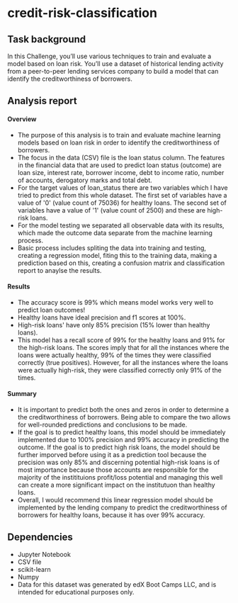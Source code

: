 # credit-risk-classification
## Task background
In this Challenge, you’ll use various techniques to train and evaluate a model based on loan risk. You’ll use a dataset of historical lending activity from a peer-to-peer lending services company to build a model that can identify the creditworthiness of borrowers.


## Analysis report
#### Overview
* The purpose of this analysis is to train and evaluate machine learning models based on loan risk in order to identify the creditworthiness of borrowers.
* The focus in the data (CSV) file is the loan status column. The features in the financial data that are used to predict loan status (outcome) are loan size, interest rate, borrower income, debt to income ratio, number of accounts, derogatory marks and total debt.
* For the target values of loan_status there are two variables which I have tried to predict from this whole dataset. The first set of variables have a value of '0' (value count of 75036) for healthy loans. The second set of variables have a value of '1' (value count of 2500) and these are high-risk loans.
* For the model testing we separated all observable data with its results, which made the outcome data separate from the machine learning process. 
* Basic process includes spliting the data into training and testing, creating a regression model, fiting this to the training data, making a prediction based on this, creating a confusion matrix and classification report to anaylse the results.

#### Results
* The accuracy score is 99% which means model works very well to predict loan outcomes!
* Healthy loans have ideal precision and f1 scores at 100%.
* High-risk loans' have only 85% precision (15% lower than healthy loans). 
* This model has a recall score of 99% for the healthy loans and 91% for the high-risk loans. The scores imply that for all the instances where the loans were actually healthy, 99% of the times they were classified correctly (true positives). However, for all the instances where the loans were actually high-risk, they were classified correctly only 91% of the times.

#### Summary
* It is important to predict both the ones and zeros in order to determine a the creditworthiness of borrowers. Being able to compare the two allows for well-rounded predictions and conclusions to be made.
* If the goal is to predict healthy loans, this model should be immediately implemented due to 100% precision and 99% accuracy in predicting the outcome. If the goal is to predict high risk loans, the model should be further imporved before using it as a prediction tool because the precision was only 85% and discerning potential high-risk loans is of most importance because those accounts are responsible for the majority of the institituions profit/loss potential and managing this well can create a more significant impact on the institutuon than healthy loans.
* Overall, I would recommend this linear regression model should be implemented by the lending company to predict the creditworthiness of borrowers for healthy loans, because it has over 99% accuracy.

## Dependencies
* Jupyter Notebook
* CSV file
* scikit-learn
* Numpy
* Data for this dataset was generated by edX Boot Camps LLC, and is intended for educational purposes only.

